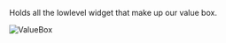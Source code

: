 Holds all the lowlevel widget that make up our value box.

![ValueBox](https://morpheusmxml.github.io/VentCoreDoc/doc/TopicScreenshots/valuebox.PNG)